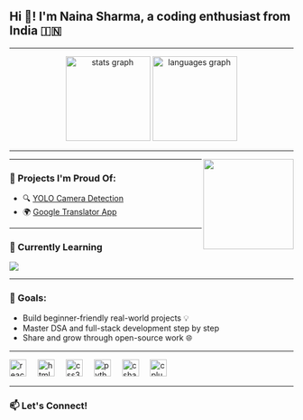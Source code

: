<h2 align="left">Hi 👋! I'm Naina Sharma, a coding enthusiast from India 🇮🇳</h2>

---

<div align="center">
  <img src="https://github-readme-stats.vercel.app/api?username=naina-coderr&hide_title=false&hide_rank=false&show_icons=true&include_all_commits=true&count_private=true&disable_animations=false&theme=dracula&locale=en&hide_border=false" height="150" alt="stats graph"  />
  <img src="https://github-readme-stats.vercel.app/api/top-langs?username=naina-coderr&locale=en&hide_title=false&layout=compact&card_width=320&langs_count=5&theme=dracula&hide_border=false" height="150" alt="languages graph"  />
</div>

---

<img align="right" height="160" src="https://media.giphy.com/media/LMt9638dO8dftAjtco/giphy.gif"  />

---

### 🌟 Projects I'm Proud Of:

- 🔍 [YOLO Camera Detection](https://github.com/naina-coderr/YOLO-Camera-Detection)  
- 🌍 [Google Translator App](https://github.com/naina-coderr/Google-Translator)

---

### 🌱 Currently Learning
<img src="https://img.shields.io/badge/🌱%20Currently%20Learning-DSA%20in%20Java%20&%20MERN%20Stack-success?style=for-the-badge"/>

---

### 🚀 Goals:
- Build beginner-friendly real-world projects 💡  
- Master DSA and full-stack development step by step  
- Share and grow through open-source work 🌐

---

<div align="left">
  <img src="https://cdn.jsdelivr.net/gh/devicons/devicon/icons/react/react-original.svg" height="30" alt="react logo"  />
  <img width="12" />
  <img src="https://cdn.jsdelivr.net/gh/devicons/devicon/icons/html5/html5-original.svg" height="30" alt="html5 logo"  />
  <img width="12" />
  <img src="https://cdn.jsdelivr.net/gh/devicons/devicon/icons/css3/css3-original.svg" height="30" alt="css3 logo"  />
  <img width="12" />
  <img src="https://cdn.jsdelivr.net/gh/devicons/devicon/icons/python/python-original.svg" height="30" alt="python logo"  />
  <img width="12" />
  <img src="https://cdn.jsdelivr.net/gh/devicons/devicon/icons/csharp/csharp-original.svg" height="30" alt="csharp logo"  />
  <img width="12" />
  <img src="https://cdn.jsdelivr.net/gh/devicons/devicon/icons/cplusplus/cplusplus-original.svg" height="30" alt="cplusplus logo"  />
</div>

---

### 📫 Let's Connect!

<div
